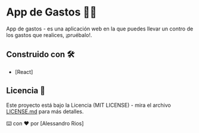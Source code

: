 # App de Gastos 📶💵 

App de gastos - es una aplicación web en la que puedes llevar un contro de los gastos que realices, ¡pruébalo!.

## Construido con 🛠️

* [React]

## Licencia 📄

Este proyecto está bajo la Licencia (MIT LICENSE) - mira el archivo [LICENSE.md](LICENSE.md) para más detalles.

⌨️ con ❤️ por [Alessandro Rios]
